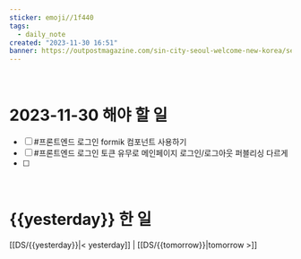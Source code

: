 ```yaml
---
sticker: emoji//1f440
tags:
  - daily_note
created: "2023-11-30 16:51"
banner: https://outpostmagazine.com/sin-city-seoul-welcome-new-korea/seoul-skyline-photo/
---
```


​

# 2023-11-30 해야 할 일
- [ ] #프론트엔드  로그인 formik 컴포넌트 사용하기
- [ ] #프론트엔드 로그인 토큰 유무로 메인페이지 로그인/로그아웃 퍼블리싱 다르게
- [ ] 
​


# {{yesterday}} 한 일



[[DS/{{yesterday}}|< yesterday]] | [[DS/{{tomorrow}}|tomorrow >]]